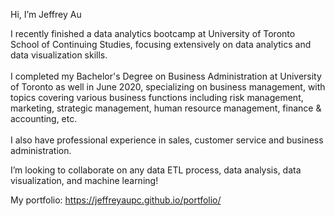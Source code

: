 Hi, I’m Jeffrey Au

I recently finished a data analytics bootcamp at University of Toronto School of Continuing Studies, focusing extensively on data analytics and data visualization skills.<br><br>
I completed my Bachelor's Degree on Business Administration at University of Toronto as well in June 2020, specializing on business management, with topics covering various 
business functions including risk management, marketing, strategic management, human resource management, finance & accounting, etc.<br><br>
I also have professional experience in sales, customer service and business administration.

I’m looking to collaborate on any data ETL process, data analysis, data visualization, and machine learning!

My portfolio: https://jeffreyaupc.github.io/portfolio/

<!---
jeffreyaupc/jeffreyaupc is a ✨ special ✨ repository because its `README.md` (this file) appears on your GitHub profile.
You can click the Preview link to take a look at your changes.
--->
